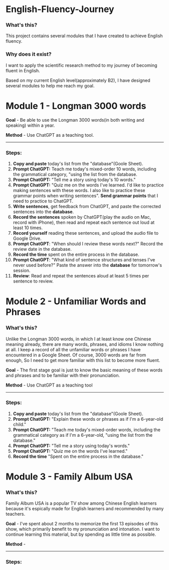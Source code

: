 # English-Fluency-Journey

### What's this?
This project contains several modules that I have created to achieve English fluency.

### Why does it exist? 
I want to apply the scientific research method to my journey of becoming fluent in English.

Based on my current English level(approximately B2), I have designed several modules to help me reach my goal.

# Module 1 - Longman 3000 words 

**Goal** - Be able to use the Longman 3000 words(in both writing and speaking) within a year. 

**Method** - Use ChatGPT as a teaching tool.

---

### Steps:
1. **Copy and paste** today's list from the "database"(Goole Sheet).
2. **Prompt ChatGPT:** Teach me today's mixed-order 10 words, including the grammatical category, "using the list from the database.
3. **Prompt ChatGPT:** "Tell me a story using today's 10 words."
4. **Prompt ChatGPT:** "Quiz me on the words I've learned. I'd like to practice making sentences with these words. I also like to practice these grammar points when writing sentences". **Send grammar points** that I need to practice to ChatGPT.
5. **Write sentences**, get feedback from ChatGPT, and paste the corrected sentences into the **database**.
6. **Record the sentences** spoken by ChatGPT(play the audio on Mac, record with iPhone), then read and repeat each sentence out loud at least 10 times.
7. **Record yourself** reading these sentences, and upload the audio file to Google Drive.
8. **Prompt ChatGPT**: "When should I review these words next?" Record the review date in the database.
9. **Record the time** spent on the entire process in the database.
10. **Prompt ChatGPT**: "What kind of sentence structures and tenses I've never used before?" Paste the answer into the **database** for tomorrow's session.
11. **Review**: Read and repeat the sentences aloud at least 5 times per sentence to review.


# Module 2 - Unfamiliar Words and Phrases

### What's this?
Unlike the Longman 3000 words, in which I at least know one Chinese meaning already, there are many words, phrases, and idioms I know nothing at all. I keep a record of all the unfamiliar words or phrases I have encountered in a Google Sheet. Of course, 3000 words are far from enough, So I need to get more familiar with this list to become more fluent.

**Goal** - The first stage goal is just to know the basic meaning of these words and phrases and to be familiar with their pronunciation.

**Method** - Use ChatGPT as a teaching tool

---

### Steps:
1. **Copy and paste** today's list from the "database"(Goole Sheet).
2. **Prompt ChatGPT:** "Explain these words or phrases as if I'm a 6-year-old child."
3. **Prompt ChatGPT:** "Teach me today's mixed-order words, including the grammatical category as if I'm a 6-year-old, "using the list from the database."
4. **Prompt ChatGPT:** "Tell me a story using today's words."
5. **Prompt ChatGPT:** "Quiz me on the words I've learned."
6. **Record the time** "Spent on the entire process in the database."

# Module 3 - Family Album USA

### What's this?
Family Album USA is a popular TV show among Chinese English learners because it's espically made for English learners and recommended by many teachers. 

**Goal** - I've spent about 2 months to memorize the first 13 episodes of this show, which primarily benefit to my pronunciation and intonation. I want to continue learning this material, but by spending as little time as possible.

**Method** - 

---

### Steps:




